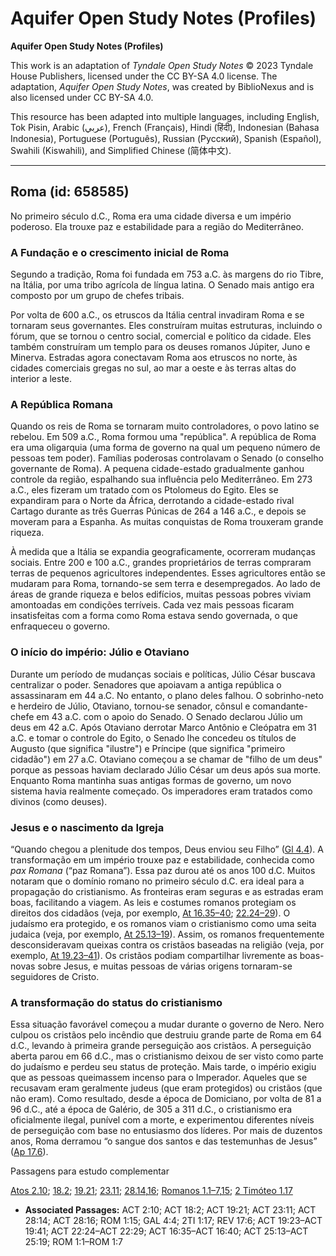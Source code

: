 # Aquifer Open Study Notes (Profiles)

**Aquifer Open Study Notes (Profiles)**

This work is an adaptation of *Tyndale Open Study Notes* © 2023 Tyndale House Publishers, licensed under the CC BY\-SA 4\.0 license. The adaptation, *Aquifer Open Study Notes*, was created by BiblioNexus and is also licensed under CC BY\-SA 4\.0\.

This resource has been adapted into multiple languages, including English, Tok Pisin, Arabic (عربي), French (Français), Hindi (हिंदी), Indonesian (Bahasa Indonesia), Portuguese (Português), Russian (Русский), Spanish (Español), Swahili (Kiswahili), and Simplified Chinese (简体中文).



--------------------------------

## Roma (id: 658585)

No primeiro século d.C., Roma era uma cidade diversa e um império poderoso. Ela trouxe paz e estabilidade para a região do Mediterrâneo.

### A Fundação e o crescimento inicial de Roma

Segundo a tradição, Roma foi fundada em 753 a.C. às margens do rio Tibre, na Itália, por uma tribo agrícola de língua latina. O Senado mais antigo era composto por um grupo de chefes tribais.

Por volta de 600 a.C., os etruscos da Itália central invadiram Roma e se tornaram seus governantes. Eles construíram muitas estruturas, incluindo o fórum, que se tornou o centro social, comercial e político da cidade. Eles também construíram um templo para os deuses romanos Júpiter, Juno e Minerva. Estradas agora conectavam Roma aos etruscos no norte, às cidades comerciais gregas no sul, ao mar a oeste e às terras altas do interior a leste.

### A República Romana

Quando os reis de Roma se tornaram muito controladores, o povo latino se rebelou. Em 509 a.C., Roma formou uma "república". A república de Roma era uma oligarquia (uma forma de governo na qual um pequeno número de pessoas tem poder). Famílias poderosas controlavam o Senado (o conselho governante de Roma). A pequena cidade\-estado gradualmente ganhou controle da região, espalhando sua influência pelo Mediterrâneo. Em 273 a.C., eles fizeram um tratado com os Ptolomeus do Egito. Eles se expandiram para o Norte da África, derrotando a cidade\-estado rival Cartago durante as três Guerras Púnicas de 264 a 146 a.C., e depois se moveram para a Espanha. As muitas conquistas de Roma trouxeram grande riqueza.

À medida que a Itália se expandia geograficamente, ocorreram mudanças sociais. Entre 200 e 100 a.C., grandes proprietários de terras compraram terras de pequenos agricultores independentes. Esses agricultores então se mudaram para Roma, tornando\-se sem terra e desempregados. Ao lado de áreas de grande riqueza e belos edifícios, muitas pessoas pobres viviam amontoadas em condições terríveis. Cada vez mais pessoas ficaram insatisfeitas com a forma como Roma estava sendo governada, o que enfraqueceu o governo.

### O início do império: Júlio e Otaviano

Durante um período de mudanças sociais e políticas, Júlio César buscava centralizar o poder. Senadores que apoiavam a antiga república o assassinaram em 44 a.C. No entanto, o plano deles falhou. O sobrinho\-neto e herdeiro de Júlio, Otaviano, tornou\-se senador, cônsul e comandante\-chefe em 43 a.C. com o apoio do Senado. O Senado declarou Júlio um deus em 42 a.C. Após Otaviano derrotar Marco Antônio e Cleópatra em 31 a.C. e tomar o controle do Egito, o Senado lhe concedeu os títulos de Augusto (que significa "ilustre") e Príncipe (que significa "primeiro cidadão") em 27 a.C. Otaviano começou a se chamar de "filho de um deus" porque as pessoas haviam declarado Júlio César um deus após sua morte. Enquanto Roma mantinha suas antigas formas de governo, um novo sistema havia realmente começado. Os imperadores eram tratados como divinos (como deuses).

### Jesus e o nascimento da Igreja

“Quando chegou a plenitude dos tempos, Deus enviou seu Filho” ([Gl 4\.4](https://ref.ly/Gal4:4)). A transformação em um império trouxe paz e estabilidade, conhecida como *pax Romana* (“paz Romana”). Essa paz durou até os anos 100 d.C. Muitos notaram que o domínio romano no primeiro século d.C. era ideal para a propagação do cristianismo. As fronteiras eram seguras e as estradas eram boas, facilitando a viagem. As leis e costumes romanos protegiam os direitos dos cidadãos (veja, por exemplo, [At 16\.35–40](https://ref.ly/Acts16:35-Acts16:40); [22\.24–29](https://ref.ly/Acts22:24-Acts22:29)). O judaísmo era protegido, e os romanos viam o cristianismo como uma seita judaica (veja, por exemplo, [At 25\.13–19](https://ref.ly/Acts25:13-Acts25:19)). Assim, os romanos frequentemente desconsideravam queixas contra os cristãos baseadas na religião (veja, por exemplo, [At 19\.23–41](https://ref.ly/Acts19:23-Acts19:41)). Os cristãos podiam compartilhar livremente as boas\-novas sobre Jesus, e muitas pessoas de várias origens tornaram\-se seguidores de Cristo.

### A transformação do status do cristianismo

Essa situação favorável começou a mudar durante o governo de Nero. Nero culpou os cristãos pelo incêndio que destruiu grande parte de Roma em 64 d.C., levando à primeira grande perseguição aos cristãos. A perseguição aberta parou em 66 d.C., mas o cristianismo deixou de ser visto como parte do judaísmo e perdeu seu status de proteção. Mais tarde, o império exigiu que as pessoas queimassem incenso para o Imperador. Aqueles que se recusavam eram geralmente judeus (que eram protegidos) ou cristãos (que não eram). Como resultado, desde a época de Domiciano, por volta de 81 a 96 d.C., até a época de Galério, de 305 a 311 d.C., o cristianismo era oficialmente ilegal, punível com a morte, e experimentou diferentes níveis de perseguição com base no entusiasmo dos líderes. Por mais de duzentos anos, Roma derramou “o sangue dos santos e das testemunhas de Jesus” ([Ap 17\.6](https://ref.ly/Rev17:6)).

Passagens para estudo complementar

[Atos 2\.10](https://ref.ly/Acts2:10); [18\.2](https://ref.ly/Acts18:2); [19\.21](https://ref.ly/Acts19:21); [23\.11](https://ref.ly/Acts23:11); [28\.14](https://ref.ly/Acts28:14),[16](https://ref.ly/Acts28:16); [Romanos 1\.1–7](https://ref.ly/Rom1:1-Rom1:7),[15](https://ref.ly/Rom1:15); [2 Timóteo 1\.17](https://ref.ly/2Tim1:17)

* **Associated Passages:** ACT 2:10; ACT 18:2; ACT 19:21; ACT 23:11; ACT 28:14; ACT 28:16; ROM 1:15; GAL 4:4; 2TI 1:17; REV 17:6; ACT 19:23–ACT 19:41; ACT 22:24–ACT 22:29; ACT 16:35–ACT 16:40; ACT 25:13–ACT 25:19; ROM 1:1–ROM 1:7

